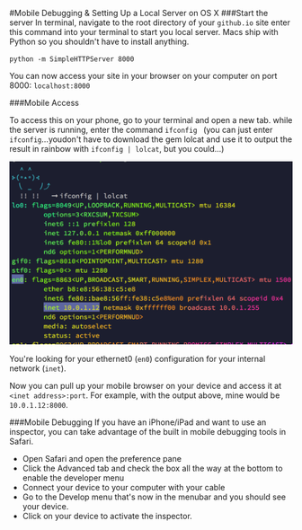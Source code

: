 #Mobile Debugging & Setting Up a Local Server on OS X
###Start the server
In terminal, navigate to the root directory of your `github.io` site enter this command into your terminal to start you local server. Macs ship with Python so you shouldn't have to install anything.
```
python -m SimpleHTTPServer 8000
```
You can now access your site in your browser on your computer on port 8000: `localhost:8000`

###Mobile Access

To access this on your phone, go to your terminal and open a new tab. while the server is running, enter the command `ifconfig ` (you can just enter `ifconfig`...youdon't have to download the gem lolcat and use it to output the result in rainbow with `ifconfig | lolcat`, but you could...)

![ifconfig](ifconfig.png)

You're looking for your ethernet0 (`en0`) configuration for your internal network (`inet`). 

Now you can pull up your mobile browser on your device and access it at `<inet address>:port`. For example, with the output above, mine would be `10.0.1.12:8000`.


###Mobile Debugging
If you have an iPhone/iPad and want to use an inspector, you can take advantage of the built in mobile debugging tools in Safari. 
- Open Safari and open the preference pane
- Click the Advanced tab and check the box all the way at the bottom to enable the developer menu
- Connect your device to your computer with your cable
- Go to the Develop menu that's now in the menubar and you should see your device.
- Click on your device to activate the inspector.

